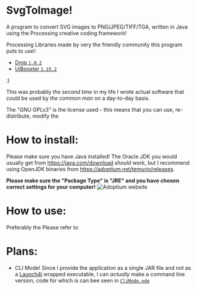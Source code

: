 # SvgToImage!
A program to convert SVG images to PNG/JPEG/TIFF/TGA, written in Java using the Processing creative coding framework!

Processing Libraries made by very the friendly community this program puts to use!:
- [Drop `1.0.2`](http://transfluxus.github.io/drop/)
- [UiBooster `1.15.2`](https://github.com/milchreis/UiBooster)

:)

This was probably *the second time* in my life I wrote actual software that could be used by *the common man* on a day-to-day basis.

The "GNU GPLv3" is the license used - this means that you can use, re-distribute, modify the 

# How to install:
Please make sure you have Java installed! The Oracle JDK you would usually get from https://java.com/download *should* work, but I recommend using OpenJDK binaries from https://adoptium.net/temurin/releases.


**Please make sure the "Package Type" is "JRE" and you have chosen correct settings for your computer!**
![Adoptium website](https://user-images.githubusercontent.com/69293652/194105344-23ead1ee-a611-45f9-90c1-e652f3764f86.png)


# How to use:
 Preferably the  Please refer to 

# Plans:
- CLI Mode! Since I provide the application as a single JAR file and not as a [Launch4j](https://launch4j.sourceforge.net/) wrapped executable, 
  I can *actually* make a command line version, code for which is can bee seen in [`CliMode.pde`](https://github.com/Brahvim/SvgToImage/blob/main/CliMode.pde)
